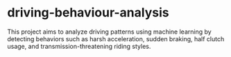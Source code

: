 # driving-behaviour-analysis
This project aims to analyze driving patterns using machine learning by detecting behaviors such as harsh acceleration, sudden braking, half clutch usage, and transmission-threatening riding styles.
